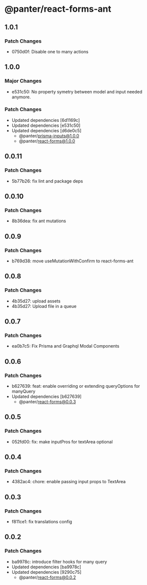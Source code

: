 # @panter/react-forms-ant

## 1.0.1

### Patch Changes

- 0750d0f: Disable one to many actions

## 1.0.0

### Major Changes

- e531c50: No property symetry between model and input needed anymore.

### Patch Changes

- Updated dependencies [6d1169c]
- Updated dependencies [e531c50]
- Updated dependencies [d6de0c5]
  - @panter/prisma-inputs@1.0.0
  - @panter/react-forms@1.0.0

## 0.0.11

### Patch Changes

- 5b77b26: fix lint and package deps

## 0.0.10

### Patch Changes

- 8b36dea: fix ant mutations

## 0.0.9

### Patch Changes

- b769d38: move useMutationWithConfirm to react-forms-ant

## 0.0.8

### Patch Changes

- 4b35d27: upload assets
- 4b35d27: Upload file in a queue

## 0.0.7

### Patch Changes

- ea0b7c5: Fix Prisma and Graphql Modal Components

## 0.0.6

### Patch Changes

- b627639: feat: enable overriding or extending queryOptions for manyQuery
- Updated dependencies [b627639]
  - @panter/react-forms@0.0.3

## 0.0.5

### Patch Changes

- 052fd00: fix: make inputPros for textArea optional

## 0.0.4

### Patch Changes

- 4382ac4: chore: enable passing input props to TextArea

## 0.0.3

### Patch Changes

- f811ce1: fix translations config

## 0.0.2

### Patch Changes

- ba9978c: introduce filter hooks for many query
- Updated dependencies [ba9978c]
- Updated dependencies [9290c75]
  - @panter/react-forms@0.0.2
